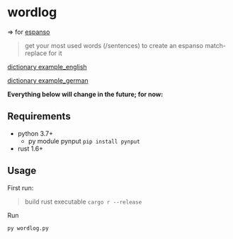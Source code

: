 # wordlog

=> for [espanso](https://github.com/espanso/espanso)

> get your most used words (/sentences) to create an espanso match-replace for it

[dictionary example_english](https://github.com/sindresorhus/word-list/blob/main/words.txt)

[dictionary example_german](https://github.com/davidak/wortliste/blob/master/wortliste.txt)


**Everything below will change in the future; for now:**


## Requirements

* python 3.7+
    * py module pynput ```pip install pynput```
* rust 1.6+

## Usage

First run:

> build rust executable ```cargo r --release```

Run

```py wordlog.py```

